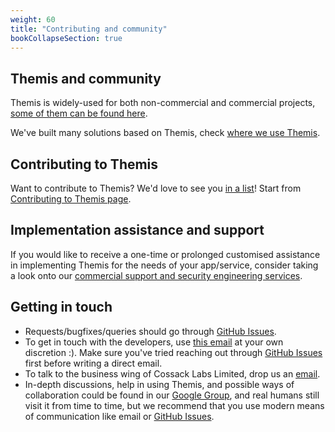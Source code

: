 ```yaml
---
weight: 60
title: "Contributing and community"
bookCollapseSection: true
---
```


## Themis and community

Themis is widely-used for both non-commercial and commercial projects, [some of them can be found here](/docs/themis/community/projects-that-use-themis/).

We've built many solutions based on Themis, check [where we use Themis](/docs/themis/community/where-we-use-themis/).


## Contributing to Themis

Want to contribute to Themis? We'd love to see you [in a list](/docs/themis/community/credits/)! Start from [Contributing to Themis page](/docs/themis/community/contributing/). 


## Implementation assistance and support    

If you would like to receive a one-time or prolonged customised assistance in implementing Themis for the needs of your app/service, consider taking a look onto our [commercial support and security engineering services](/docs/themis/support/).


## Getting in touch       

- Requests/bugfixes/queries should go through [GitHub Issues](https://github.com/cossacklabs/themis/issues).
- To get in touch with the developers, use [this email](mailto:dev@cossacklabs.com) at your own discretion :). Make sure you've tried reaching out through [GitHub Issues](https://github.com/cossacklabs/themis/issues) first before writing a direct email.
- To talk to the business wing of Cossack Labs Limited, drop us an [email](mailto:info@cossacklabs.com).
- In-depth discussions, help in using Themis, and possible ways of collaboration could be found in our [Google Group](https://groups.google.com/d/forum/devthemis), and real humans still visit it from time to time, but we recommend that you use modern means of communication like email or [GitHub Issues](https://github.com/cossacklabs/themis/issues).